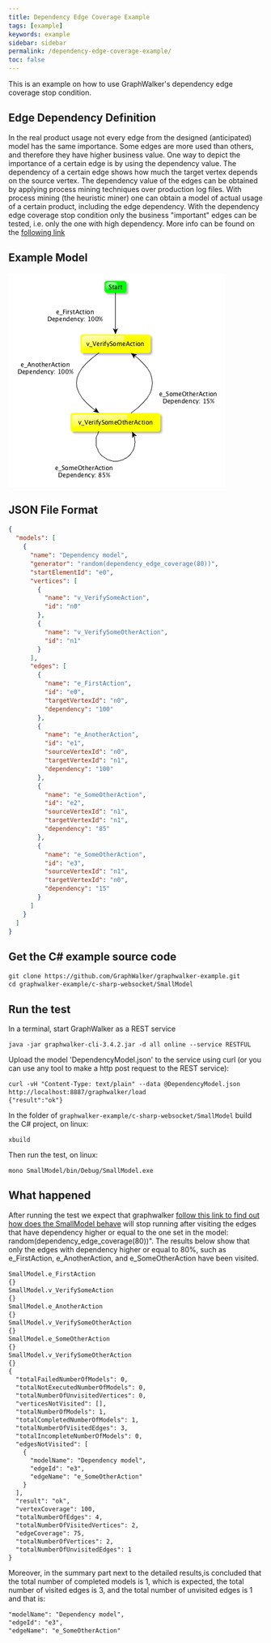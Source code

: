 ```yaml
---
title: Dependency Edge Coverage Example
tags: [example]
keywords: example
sidebar: sidebar
permalink: /dependency-edge-coverage-example/
toc: false
---
```



This is an example on how to use GraphWalker's dependency edge coverage stop condition.

## Edge Dependency Definition

In the real product usage not every edge from the designed (anticipated) model has the same importance. Some edges are more used than others, and therefore they have higher business value. One way to depict the importance of a certain edge is by using the dependency value. The dependency of a certain edge shows how much the target vertex depends on the source vertex. The dependency value of the edges can be obtained by applying process mining techniques over production log files. With process mining (the heuristic miner) one can obtain a model of actual usage of a certain product, including the edge dependency. With the dependency edge coverage stop condition only the business "important" edges can be tested, i.e. only the one with high dependency. More info can be found on the [following link](https://www.slideshare.net/secret/md1XfwKjBx1jUz)

## Example Model

<img src="/images/DependencyModel.png" alt="DependencyModel">

## JSON File Format

```json
{
  "models": [
    {
      "name": "Dependency model",
      "generator": "random(dependency_edge_coverage(80))",
      "startElementId": "e0",
      "vertices": [
        {
          "name": "v_VerifySomeAction",
          "id": "n0"
        },
        {
          "name": "v_VerifySomeOtherAction",
          "id": "n1"
        }
      ],
      "edges": [
        {
          "name": "e_FirstAction",
          "id": "e0",
          "targetVertexId": "n0",
          "dependency": "100"
        },
        {
          "name": "e_AnotherAction",
          "id": "e1",
          "sourceVertexId": "n0",
          "targetVertexId": "n1",
          "dependency": "100"
        },
        {
          "name": "e_SomeOtherAction",
          "id": "e2",
          "sourceVertexId": "n1",
          "targetVertexId": "n1",
          "dependency": "85"
        },
        {
          "name": "e_SomeOtherAction",
          "id": "e3",
          "sourceVertexId": "n1",
          "targetVertexId": "n0",
          "dependency": "15"
        }
      ]
    }
  ]
}
```

## Get the C# example source code

```
git clone https://github.com/GraphWalker/graphwalker-example.git
cd graphwalker-example/c-sharp-websocket/SmallModel
```

## Run the test

In a terminal, start GraphWalker as a REST service

```
java -jar graphwalker-cli-3.4.2.jar -d all online --service RESTFUL

```

Upload the model 'DependencyModel.json' to the service using curl (or you can use any tool to make a http post request to the REST service):

```
curl -vH "Content-Type: text/plain" --data @DependencyModel.json http://localhost:8887/graphwalker/load
{"result":"ok"}
```

In the folder of `graphwalker-example/c-sharp-websocket/SmallModel` build the C# project, on linux:

```
xbuild
```

Then run the test, on linux:

```
mono SmallModel/bin/Debug/SmallModel.exe
```

## What happened

After running the test we expect that graphwalker [follow this link to find out how does the SmallModel behave](http://graphwalker.github.io/c-sharp-example/) will stop running after visiting the edges that have dependency higher or equal to the one set in the model: random(dependency_edge_coverage(80))". The results below  show that only the edges with dependency higher or equal to 80%, such as e_FirstAction, e_AnotherAction, and e_SomeOtherAction have been visited. 

```
SmallModel.e_FirstAction
{}
SmallModel.v_VerifySomeAction
{}
SmallModel.e_AnotherAction
{}
SmallModel.v_VerifySomeOtherAction
{}
SmallModel.e_SomeOtherAction
{}
SmallModel.v_VerifySomeOtherAction
{}
{
  "totalFailedNumberOfModels": 0,
  "totalNotExecutedNumberOfModels": 0,
  "totalNumberOfUnvisitedVertices": 0,
  "verticesNotVisited": [],
  "totalNumberOfModels": 1,
  "totalCompletedNumberOfModels": 1,
  "totalNumberOfVisitedEdges": 3,
  "totalIncompleteNumberOfModels": 0,
  "edgesNotVisited": [
    {
      "modelName": "Dependency model",
      "edgeId": "e3",
      "edgeName": "e_SomeOtherAction"
    }
  ],
  "result": "ok",
  "vertexCoverage": 100,
  "totalNumberOfEdges": 4,
  "totalNumberOfVisitedVertices": 2,
  "edgeCoverage": 75,
  "totalNumberOfVertices": 2,
  "totalNumberOfUnvisitedEdges": 1
}

```

Moreover, in the summary part next to the detailed results,is concluded that the total number of completed models is 1, which is expected, the total number of visited edges is 3, and the total number of unvisited edges is 1 and that is:  

```
"modelName": "Dependency model",
"edgeId": "e3",
"edgeName": "e_SomeOtherAction"
```